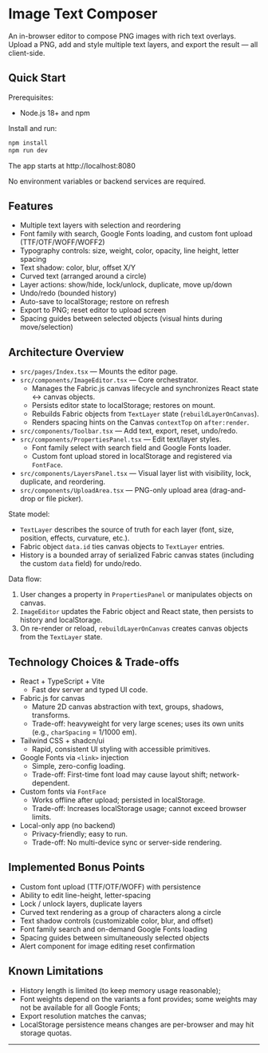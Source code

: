 # Image Text Composer

An in-browser editor to compose PNG images with rich text overlays. Upload a PNG, add and style multiple text layers, and export the result — all client-side.

## Quick Start

Prerequisites:
- Node.js 18+ and npm

Install and run:
```bash
npm install
npm run dev
```
The app starts at http://localhost:8080

No environment variables or backend services are required.

## Features

- Multiple text layers with selection and reordering
- Font family with search, Google Fonts loading, and custom font upload (TTF/OTF/WOFF/WOFF2)
- Typography controls: size, weight, color, opacity, line height, letter spacing
- Text shadow: color, blur, offset X/Y
- Curved text (arranged around a circle)
- Layer actions: show/hide, lock/unlock, duplicate, move up/down
- Undo/redo (bounded history)
- Auto-save to localStorage; restore on refresh
- Export to PNG; reset editor to upload screen
- Spacing guides between selected objects (visual hints during move/selection)

## Architecture Overview

- `src/pages/Index.tsx` — Mounts the editor page.
- `src/components/ImageEditor.tsx` — Core orchestrator.
  - Manages the Fabric.js canvas lifecycle and synchronizes React state <-> canvas objects.
  - Persists editor state to localStorage; restores on mount.
  - Rebuilds Fabric objects from `TextLayer` state (`rebuildLayerOnCanvas`).
  - Renders spacing hints on the Canvas `contextTop` on `after:render`.
- `src/components/Toolbar.tsx` — Add text, export, reset, undo/redo.
- `src/components/PropertiesPanel.tsx` — Edit text/layer styles.
  - Font family select with search field and Google Fonts loader.
  - Custom font upload stored in localStorage and registered via `FontFace`.
- `src/components/LayersPanel.tsx` — Visual layer list with visibility, lock, duplicate, and reordering.
- `src/components/UploadArea.tsx` — PNG-only upload area (drag-and-drop or file picker).

State model:
- `TextLayer` describes the source of truth for each layer (font, size, position, effects, curvature, etc.).
- Fabric object `data.id` ties canvas objects to `TextLayer` entries.
- History is a bounded array of serialized Fabric canvas states (including the custom `data` field) for undo/redo.

Data flow:
1. User changes a property in `PropertiesPanel` or manipulates objects on canvas.
2. `ImageEditor` updates the Fabric object and React state, then persists to history and localStorage.
3. On re-render or reload, `rebuildLayerOnCanvas` creates canvas objects from the `TextLayer` state.

## Technology Choices & Trade-offs

- React + TypeScript + Vite
  - Fast dev server and typed UI code.
- Fabric.js for canvas
  - Mature 2D canvas abstraction with text, groups, shadows, transforms.
  - Trade-off: heavyweight for very large scenes; uses its own units (e.g., `charSpacing` = 1/1000 em).
- Tailwind CSS + shadcn/ui
  - Rapid, consistent UI styling with accessible primitives.
- Google Fonts via `<link>` injection
  - Simple, zero-config loading.
  - Trade-off: First-time font load may cause layout shift; network-dependent.
- Custom fonts via `FontFace`
  - Works offline after upload; persisted in localStorage.
  - Trade-off: Increases localStorage usage; cannot exceed browser limits.
- Local-only app (no backend)
  - Privacy-friendly; easy to run.
  - Trade-off: No multi-device sync or server-side rendering.

## Implemented Bonus Points

- Custom font upload (TTF/OTF/WOFF) with persistence
- Ability to edit line-height, letter-spacing
- Lock / unlock layers, duplicate layers
- Curved text rendering as a group of characters along a circle
- Text shadow controls (customizable color, blur, and offset)
- Font family search and on-demand Google Fonts loading
- Spacing guides between simultaneously selected objects
- Alert component for image editing reset confirmation

## Known Limitations

- History length is limited (to keep memory usage reasonable);
- Font weights depend on the variants a font provides; some weights may not be available for all Google Fonts;
- Export resolution matches the canvas;
- LocalStorage persistence means changes are per-browser and may hit storage quotas.

---